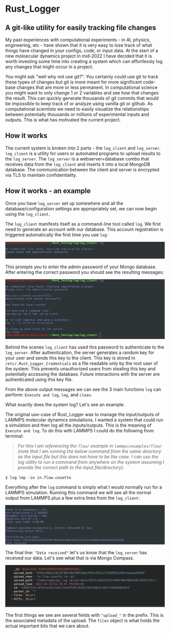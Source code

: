 # Rust_Logger 
## A git-like utility for easily tracking file changes

My past experiences with computational experiments - in AI, physics, engineering, etc - have shown that it is very easy to lose track of what things have changed in your configs, code, or input data. At the start of a new moloecular dynamics project in mid-2022 I have decided that it is worth investing some time into creating a system which can effortlessly log any changes that might occur in a project.

You might ask "well why not use git?". You certainly could use git to track these types of changes but git is more meant for more significant code-base changes that are more or less permanent. In computational science you might want to only change 1 or 2 variables and see how that changes the result. This can quickly generate thousands of git commits that would be impossible to keep track of or analyze using vanilla git or github. As computational scientists we need to easily visualize the relationships between potentially thousands or millions of experimental inputs and outputs. This is what has motivated the current project.

## How it works
The current system is broken into 2 parts - the `log_client` and `log_server`. `log_client` is a utility for users or automated programs to upload results to the `log_server`. The `log_server` is a webserver+database combo that receives data from the `log_client` and inserts it into a local MongoDB database. The communication between the client and server is encrypted via TLS to maintain confidentiality.

## How it works - an example
Once you have `log_server` set up somewhere and all the database/configuration settings are appropriately set, we can now begin using the `log_client`. 

The `log_client` manifests itself as a command-line tool called `log`. We first need to generate an account with our database. This account registration is triggered automatically the first time you use `log`:

![Alt text](imgs/registration.png)

This prompts you to enter the admin password of your Mongo database. After entering the correct password you should see the resulting messages:

![Alt text](imgs/registration_result.png)

Behind the scenes `log_client` has used this password to authenticate to the `log_server`. After authentication, the server generates a random key for your user and sends this key to the client. This key is stored in `/etc/.Rust_Logger_Credentials` as a file readable only by the root user of the system. This prevents unauthorized users from stealing this key and potentially accessing the database. Future interactions with the server are authenticated using this key file.

From the above output messages we can see the 3 main functions `log` can perform: `Execute and log`, `log`, and `clean`.

What exactly does the system log? Let's see an example. 

The original use-case of Rust_Logger was to manage the input/outputs of LAMMPS molecular dynamics simulations. I wanted a system that could run a simulation and then log all the inputs/outputs. This is the meaning of `Execute and log`. To do this with LAMMPS I could do the following from terminal:

>*For this I am referencing the `flow/` example in `lammps/examples/flow/` (note that I am running the below command from the same directory as the input file but this does not have to be the case. I can use the log utility to run a command from anywhere on the system assuming I provide the correct path to the input file/directory*).

`$ log lmp -in in.flow.couette`

Everything after the `log` command is simply what I would normally run for a LAMMPS simulation. Running this command we will see all the normal output from LAMMPS plus a few extra lines from the `log_client`:

![Alt text](imgs/command_output_example.png)

The final line: `"Data received"` let's us know that the `log_server` has received our data. Let's see what that is via Mongo Compass. 

![Alt text](imgs/upload_example.png)

The first things we see are several fields with `"upload_"` in the prefix. This is the associated metadata of the upload. The `files` object is what holds the actual important bits that we care about.

